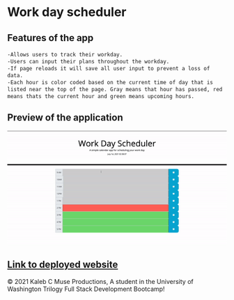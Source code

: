 # Work day scheduler

## Features of the app
```
-Allows users to track their workday.
-Users can input their plans throughout the workday.
-If page reloads it will save all user input to prevent a loss of data.
-Each hour is color coded based on the current time of day that is listed near the top of the page. Gray means that hour has passed, red means thats the current hour and green means upcoming hours.
```
## Preview of the application 
![Preview](workdayanimated.gif)

## [Link to deployed website](https://kcmuse.github.io/Work-day-schedulerhw5/)
© 2021 Kaleb C Muse Productions, A student in the University of Washington Trilogy Full Stack Development Bootcamp!